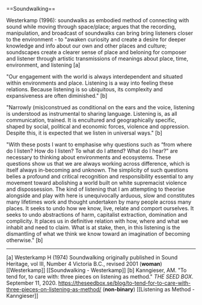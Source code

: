 ==Soundwalking==

Westerkamp (1996): soundwalks as embodied method of connecting with sound while moving through space/place; argues that the recording, manipulation, and broadcast of soundwalks can bring bring listeners closer to the environment - to "awaken curiosity and create a desire for deeper knowledge and info about our own and other places and culture; soundscapes create a clearer sense of place and beloning for composer and listener through artistic transmissions of meanings about place, time, environment, and listening [a]

"Our engagement with the world is always interdependent and situated within environments and place. Listening is a way into feeling these relations.  Because listening is so ubiquitous, its complexity and expansiveness are often diminished." [b]

"Narrowly (mis)construed as conditional on the ears and the voice, listening is understood as instrumental to sharing language. Listening is, as all communication, trained. It is encultured and geographically specific, shaped by social, political and economic forces, violence and oppression. Despite this, it is expected that we listen in universal ways." [b]

"With these posts I want to emphasise why questions such as “from where do I listen? How do I listen? To what do I attend? What do I hear?” are necessary to thinking about environments and ecosystems. These questions show us that we are always working across difference, which is itself always in-becoming and unknown. The simplicity of such questions belies a profound and critical recognition and responsibility essential to any movement toward abolishing a world built on white supremacist violence and dispossession. The kind of listening that I am attempting to theorise alongside and play with here is unequivocally arduous, slow and constitutes many lifetimes work and thought undertaken by many people across many places. It seeks to undo how we know, live, relate and comport ourselves. It seeks to undo abstractions of harm, capitalist extraction, domination and complicity. It places us in definitive relation with how, where and what we inhabit and need to claim. What is at stake, then, in this listening is the dismantling of what we think we know toward an imagination of becoming otherwise." [b]




---
[a] Westerkamp H (1974) Soundwalking originally published in Sound Heritage, vol III, Number 4 Victoria B.C., revised 2001 (**woman**) [[Westerkamp]] [[Soundwalking - Westerkamp]]
[b] Kanngieser, AM. "To tend for, to care with: three pieces on listening as method." _THE SEED BOX_. September 11, 2020. https://theseedbox.se/blog/to-tend-for-to-care-with-three-pieces-on-listening-as-method/ (**non-binary**) [[Listening as Method - Kanngieser]]